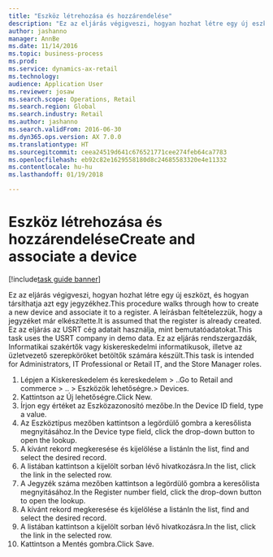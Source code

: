 ```yaml
--- 
title: "Eszköz létrehozása és hozzárendelése"
description: "Ez az eljárás végigveszi, hogyan hozhat létre egy új eszközt, és hogyan társíthatja azt egy jegyzékhez."
author: jashanno
manager: AnnBe
ms.date: 11/14/2016
ms.topic: business-process
ms.prod: 
ms.service: dynamics-ax-retail
ms.technology: 
audience: Application User
ms.reviewer: josaw
ms.search.scope: Operations, Retail
ms.search.region: Global
ms.search.industry: Retail
ms.author: jashanno
ms.search.validFrom: 2016-06-30
ms.dyn365.ops.version: AX 7.0.0
ms.translationtype: HT
ms.sourcegitcommit: ceea24519d641c676521771cee274feb64ca7783
ms.openlocfilehash: eb92c82e1629558180d8c24685583320e4e11332
ms.contentlocale: hu-hu
ms.lasthandoff: 01/19/2018

---
```

# <a name="create-and-associate-a-device"></a><span data-ttu-id="2a8fe-103">Eszköz létrehozása és hozzárendelése</span><span class="sxs-lookup"><span data-stu-id="2a8fe-103">Create and associate a device</span></span>

[!include[task guide banner](../includes/task-guide-banner.md)]

<span data-ttu-id="2a8fe-104">Ez az eljárás végigveszi, hogyan hozhat létre egy új eszközt, és hogyan társíthatja azt egy jegyzékhez.</span><span class="sxs-lookup"><span data-stu-id="2a8fe-104">This procedure walks through how to create a new device and associate it to a register.</span></span> <span data-ttu-id="2a8fe-105">A leírásban feltételezzük, hogy a jegyzéket már elkészítette.</span><span class="sxs-lookup"><span data-stu-id="2a8fe-105">It is assumed that the register is already created.</span></span>  <span data-ttu-id="2a8fe-106">Ez az eljárás az USRT cég adatait használja, mint bemutatóadatokat.</span><span class="sxs-lookup"><span data-stu-id="2a8fe-106">This task uses the USRT company in demo data.</span></span> <span data-ttu-id="2a8fe-107">Ez az eljárás rendszergazdák, Informatikai szakértők vagy kiskereskedelmi informatikusok, illetve az üzletvezető szerepköröket betöltők számára készült.</span><span class="sxs-lookup"><span data-stu-id="2a8fe-107">This task is intended for Administrators, IT Professional or Retail IT, and the Store Manager roles.</span></span>

1. <span data-ttu-id="2a8fe-108">Lépjen a Kiskereskedelem és kereskedelem > ..</span><span class="sxs-lookup"><span data-stu-id="2a8fe-108">Go to Retail and commerce > ..</span></span> <span data-ttu-id="2a8fe-109">> Eszközök lehetőségre.</span><span class="sxs-lookup"><span data-stu-id="2a8fe-109">> Devices.</span></span>
2. <span data-ttu-id="2a8fe-110">Kattintson az Új lehetőségre.</span><span class="sxs-lookup"><span data-stu-id="2a8fe-110">Click New.</span></span>
3. <span data-ttu-id="2a8fe-111">Írjon egy értéket az Eszközazonosító mezőbe.</span><span class="sxs-lookup"><span data-stu-id="2a8fe-111">In the Device ID field, type a value.</span></span>
4. <span data-ttu-id="2a8fe-112">Az Eszköztípus mezőben kattintson a legördülő gombra a keresőlista megnyitásához.</span><span class="sxs-lookup"><span data-stu-id="2a8fe-112">In the Device type field, click the drop-down button to open the lookup.</span></span>
5. <span data-ttu-id="2a8fe-113">A kívánt rekord megkeresése és kijelölése a listán</span><span class="sxs-lookup"><span data-stu-id="2a8fe-113">In the list, find and select the desired record.</span></span>
6. <span data-ttu-id="2a8fe-114">A listában kattintson a kijelölt sorban lévő hivatkozásra.</span><span class="sxs-lookup"><span data-stu-id="2a8fe-114">In the list, click the link in the selected row.</span></span>
7. <span data-ttu-id="2a8fe-115">A Jegyzék száma mezőben kattintson a legördülő gombra a keresőlista megnyitásához.</span><span class="sxs-lookup"><span data-stu-id="2a8fe-115">In the Register number field, click the drop-down button to open the lookup.</span></span>
8. <span data-ttu-id="2a8fe-116">A kívánt rekord megkeresése és kijelölése a listán</span><span class="sxs-lookup"><span data-stu-id="2a8fe-116">In the list, find and select the desired record.</span></span>
9. <span data-ttu-id="2a8fe-117">A listában kattintson a kijelölt sorban lévő hivatkozásra.</span><span class="sxs-lookup"><span data-stu-id="2a8fe-117">In the list, click the link in the selected row.</span></span>
10. <span data-ttu-id="2a8fe-118">Kattintson a Mentés gombra.</span><span class="sxs-lookup"><span data-stu-id="2a8fe-118">Click Save.</span></span>


